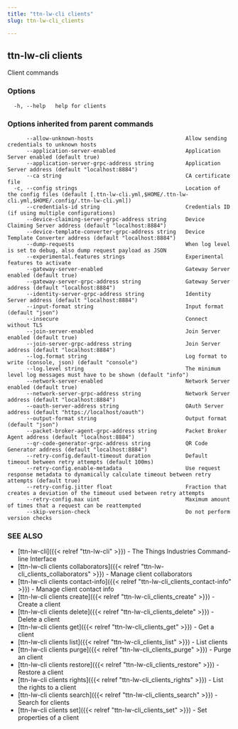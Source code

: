 ```yaml
---
title: "ttn-lw-cli clients"
slug: ttn-lw-cli_clients

---
```


## ttn-lw-cli clients

Client commands

### Options

```
  -h, --help   help for clients
```

### Options inherited from parent commands

```
      --allow-unknown-hosts                             Allow sending credentials to unknown hosts
      --application-server-enabled                      Application Server enabled (default true)
      --application-server-grpc-address string          Application Server address (default "localhost:8884")
      --ca string                                       CA certificate file
  -c, --config strings                                  Location of the config files (default [.ttn-lw-cli.yml,$HOME/.ttn-lw-cli.yml,$HOME/.config/.ttn-lw-cli.yml])
      --credentials-id string                           Credentials ID (if using multiple configurations)
      --device-claiming-server-grpc-address string      Device Claiming Server address (default "localhost:8884")
      --device-template-converter-grpc-address string   Device Template Converter address (default "localhost:8884")
      --dump-requests                                   When log level is set to debug, also dump request payload as JSON
      --experimental.features strings                   Experimental features to activate
      --gateway-server-enabled                          Gateway Server enabled (default true)
      --gateway-server-grpc-address string              Gateway Server address (default "localhost:8884")
      --identity-server-grpc-address string             Identity Server address (default "localhost:8884")
      --input-format string                             Input format (default "json")
      --insecure                                        Connect without TLS
      --join-server-enabled                             Join Server enabled (default true)
      --join-server-grpc-address string                 Join Server address (default "localhost:8884")
      --log.format string                               Log format to write (console, json) (default "console")
      --log.level string                                The minimum level log messages must have to be shown (default "info")
      --network-server-enabled                          Network Server enabled (default true)
      --network-server-grpc-address string              Network Server address (default "localhost:8884")
      --oauth-server-address string                     OAuth Server address (default "https://localhost/oauth")
      --output-format string                            Output format (default "json")
      --packet-broker-agent-grpc-address string         Packet Broker Agent address (default "localhost:8884")
      --qr-code-generator-grpc-address string           QR Code Generator address (default "localhost:8884")
      --retry-config.default-timeout duration           Default timeout between retry attempts (default 100ms)
      --retry-config.enable-metadata                    Use request response metadata to dynamically calculate timeout between retry attempts (default true)
      --retry-config.jitter float                       Fraction that creates a deviation of the timeout used between retry attempts
      --retry-config.max uint                           Maximum amount of times that a request can be reattempted
      --skip-version-check                              Do not perform version checks
```

### SEE ALSO

* [ttn-lw-cli]({{< relref "ttn-lw-cli" >}})	 - The Things Industries Command-line Interface
* [ttn-lw-cli clients collaborators]({{< relref "ttn-lw-cli_clients_collaborators" >}})	 - Manage client collaborators
* [ttn-lw-cli clients contact-info]({{< relref "ttn-lw-cli_clients_contact-info" >}})	 - Manage client contact info
* [ttn-lw-cli clients create]({{< relref "ttn-lw-cli_clients_create" >}})	 - Create a client
* [ttn-lw-cli clients delete]({{< relref "ttn-lw-cli_clients_delete" >}})	 - Delete a client
* [ttn-lw-cli clients get]({{< relref "ttn-lw-cli_clients_get" >}})	 - Get a client
* [ttn-lw-cli clients list]({{< relref "ttn-lw-cli_clients_list" >}})	 - List clients
* [ttn-lw-cli clients purge]({{< relref "ttn-lw-cli_clients_purge" >}})	 - Purge an client
* [ttn-lw-cli clients restore]({{< relref "ttn-lw-cli_clients_restore" >}})	 - Restore a client
* [ttn-lw-cli clients rights]({{< relref "ttn-lw-cli_clients_rights" >}})	 - List the rights to a client
* [ttn-lw-cli clients search]({{< relref "ttn-lw-cli_clients_search" >}})	 - Search for clients
* [ttn-lw-cli clients set]({{< relref "ttn-lw-cli_clients_set" >}})	 - Set properties of a client

